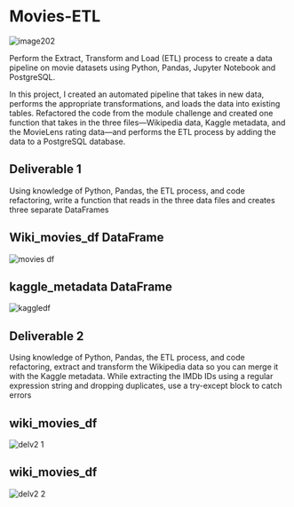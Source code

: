 # Movies-ETL

![image202](https://user-images.githubusercontent.com/58860105/136827367-59396828-6807-4837-b8eb-413a9e1d8fa8.PNG)

Perform the Extract, Transform and Load (ETL) process to create a data pipeline on movie datasets using Python, Pandas, Jupyter Notebook and PostgreSQL.

In this project, I created an automated pipeline that takes in new data, performs the appropriate transformations, and loads the data into existing tables.  Refactored the code from the module challenge and created one function that takes in the three files—Wikipedia data, Kaggle metadata, and the MovieLens rating data—and performs the ETL process by adding the data to a PostgreSQL database.


## Deliverable 1

Using knowledge of Python, Pandas, the ETL process, and code refactoring, write a function that reads in the three data files and creates three separate DataFrames

## Wiki_movies_df DataFrame

![movies df](https://user-images.githubusercontent.com/58860105/136827910-390a2a98-4eb4-4ac6-90e3-15ed95d817b7.PNG)


## kaggle_metadata DataFrame

![kaggledf](https://user-images.githubusercontent.com/58860105/136828042-b5e60f03-d663-4a21-8a82-5594a9938088.PNG)


## Deliverable 2

Using knowledge of Python, Pandas, the ETL process, and code refactoring, extract and transform the Wikipedia data so you can merge it with the Kaggle metadata. While extracting the IMDb IDs using a regular expression string and dropping duplicates, use a try-except block to catch errors

## wiki_movies_df
![delv2 1](https://user-images.githubusercontent.com/58860105/136828479-cd06b792-ab12-4bf5-82cb-0a256fb2473e.PNG)



## wiki_movies_df
![delv2 2](https://user-images.githubusercontent.com/58860105/136828493-c3ec1226-a8e7-4f05-bbd6-b77e518fa19a.PNG)

